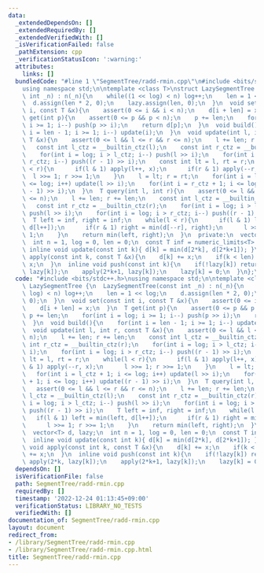 ```yaml
---
data:
  _extendedDependsOn: []
  _extendedRequiredBy: []
  _extendedVerifiedWith: []
  _isVerificationFailed: false
  _pathExtension: cpp
  _verificationStatusIcon: ':warning:'
  attributes:
    links: []
  bundledCode: "#line 1 \"SegmentTree/radd-rmin.cpp\"\n#include <bits/stdc++.h>\n\
    using namespace std;\n\ntemplate <class T>\nstruct LazySegmentTree {\n  LazySegmentTree(const\
    \ int _n) : n(_n){\n    while((1 << log) < n) log++;\n    len = 1 << log;\n  \
    \  d.assign(len * 2, 0);\n    lazy.assign(len, 0);\n  }\n  void set(const int\
    \ i, const T &x){\n    assert(0 <= i && i < n);\n    d[i + len] = x;\n  }\n  T\
    \ get(int p){\n    assert(0 <= p && p < n);\n    p += len;\n    for(int i = log;\
    \ i >= 1; i--) push(p >> i);\n    return d[p];\n  }\n  void build(){\n    for(int\
    \ i = len - 1; i >= 1; i--) update(i);\n  }\n  void update(int l, int r, const\
    \ T &x){\n    assert(0 <= l && l <= r && r <= n);\n    l += len; r += len;\n \
    \   const int l_ctz = __builtin_ctz(l);\n    const int r_ctz = __builtin_ctz(r);\n\
    \    for(int i = log; i > l_ctz; i--) push(l >> i);\n    for(int i = log; i >\
    \ r_ctz; i--) push((r - 1) >> i);\n    const int lt = l, rt = r;\n    while(l\
    \ < r){\n      if(l & 1) apply(l++, x);\n      if(r & 1) apply(--r, x);\n    \
    \  l >>= 1; r >>= 1;\n    }\n    l = lt; r = rt;\n    for(int i = l_ctz + 1; i\
    \ <= log; i++) update(l >> i);\n    for(int i = r_ctz + 1; i <= log; i++) update((r\
    \ - 1) >> i);\n  }\n  T query(int l, int r){\n    assert(0 <= l && l <= r && r\
    \ <= n);\n    l += len; r += len;\n    const int l_ctz = __builtin_ctz(l);\n \
    \   const int r_ctz = __builtin_ctz(r);\n    for(int i = log; i > l_ctz; i--)\
    \ push(l >> i);\n    for(int i = log; i > r_ctz; i--) push((r - 1) >> i);\n  \
    \  T left = inf, right = inf;\n    while(l < r){\n      if(l & 1) left = min(left,\
    \ d[l++]);\n      if(r & 1) right = min(d[--r], right);\n      l >>= 1; r >>=\
    \ 1;\n    }\n    return min(left, right);\n  }\n  private:\n  vector<T> d, lazy;\n\
    \  int n = 1, log = 0, len = 0;\n  const T inf = numeric_limits<T>::max();\n \
    \ inline void update(const int k){ d[k] = min(d[2*k], d[2*k+1]); }\n  inline void\
    \ apply(const int k, const T &x){\n    d[k] += x;\n    if(k < len) lazy[k] +=\
    \ x;\n  }\n  inline void push(const int k){\n    if(!lazy[k]) return;\n    apply(2*k,\
    \ lazy[k]);\n    apply(2*k+1, lazy[k]);\n    lazy[k] = 0;\n  }\n};\n"
  code: "#include <bits/stdc++.h>\nusing namespace std;\n\ntemplate <class T>\nstruct\
    \ LazySegmentTree {\n  LazySegmentTree(const int _n) : n(_n){\n    while((1 <<\
    \ log) < n) log++;\n    len = 1 << log;\n    d.assign(len * 2, 0);\n    lazy.assign(len,\
    \ 0);\n  }\n  void set(const int i, const T &x){\n    assert(0 <= i && i < n);\n\
    \    d[i + len] = x;\n  }\n  T get(int p){\n    assert(0 <= p && p < n);\n   \
    \ p += len;\n    for(int i = log; i >= 1; i--) push(p >> i);\n    return d[p];\n\
    \  }\n  void build(){\n    for(int i = len - 1; i >= 1; i--) update(i);\n  }\n\
    \  void update(int l, int r, const T &x){\n    assert(0 <= l && l <= r && r <=\
    \ n);\n    l += len; r += len;\n    const int l_ctz = __builtin_ctz(l);\n    const\
    \ int r_ctz = __builtin_ctz(r);\n    for(int i = log; i > l_ctz; i--) push(l >>\
    \ i);\n    for(int i = log; i > r_ctz; i--) push((r - 1) >> i);\n    const int\
    \ lt = l, rt = r;\n    while(l < r){\n      if(l & 1) apply(l++, x);\n      if(r\
    \ & 1) apply(--r, x);\n      l >>= 1; r >>= 1;\n    }\n    l = lt; r = rt;\n \
    \   for(int i = l_ctz + 1; i <= log; i++) update(l >> i);\n    for(int i = r_ctz\
    \ + 1; i <= log; i++) update((r - 1) >> i);\n  }\n  T query(int l, int r){\n \
    \   assert(0 <= l && l <= r && r <= n);\n    l += len; r += len;\n    const int\
    \ l_ctz = __builtin_ctz(l);\n    const int r_ctz = __builtin_ctz(r);\n    for(int\
    \ i = log; i > l_ctz; i--) push(l >> i);\n    for(int i = log; i > r_ctz; i--)\
    \ push((r - 1) >> i);\n    T left = inf, right = inf;\n    while(l < r){\n   \
    \   if(l & 1) left = min(left, d[l++]);\n      if(r & 1) right = min(d[--r], right);\n\
    \      l >>= 1; r >>= 1;\n    }\n    return min(left, right);\n  }\n  private:\n\
    \  vector<T> d, lazy;\n  int n = 1, log = 0, len = 0;\n  const T inf = numeric_limits<T>::max();\n\
    \  inline void update(const int k){ d[k] = min(d[2*k], d[2*k+1]); }\n  inline\
    \ void apply(const int k, const T &x){\n    d[k] += x;\n    if(k < len) lazy[k]\
    \ += x;\n  }\n  inline void push(const int k){\n    if(!lazy[k]) return;\n   \
    \ apply(2*k, lazy[k]);\n    apply(2*k+1, lazy[k]);\n    lazy[k] = 0;\n  }\n};"
  dependsOn: []
  isVerificationFile: false
  path: SegmentTree/radd-rmin.cpp
  requiredBy: []
  timestamp: '2022-12-24 01:13:45+09:00'
  verificationStatus: LIBRARY_NO_TESTS
  verifiedWith: []
documentation_of: SegmentTree/radd-rmin.cpp
layout: document
redirect_from:
- /library/SegmentTree/radd-rmin.cpp
- /library/SegmentTree/radd-rmin.cpp.html
title: SegmentTree/radd-rmin.cpp
---
```

